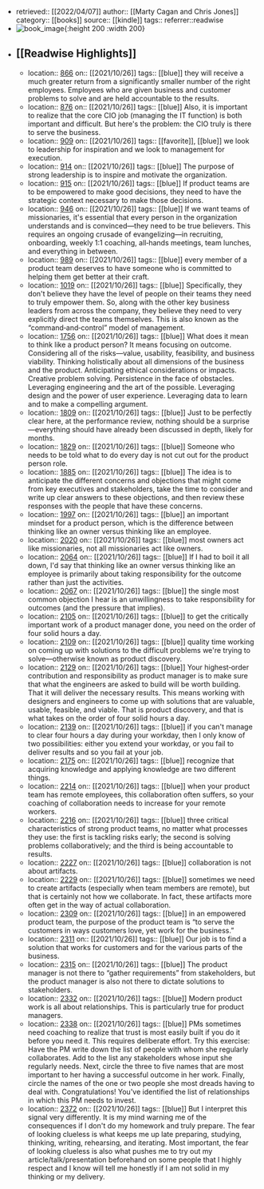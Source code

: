 - retrieved:: [[2022/04/07]]
  author:: [[Marty Cagan and Chris Jones]]
  category:: [[books]]
  source:: [[kindle]]
  tags:: 
  referrer::readwise
- ![book_image](https://m.media-amazon.com/images/I/71O0cfXUnLL._SY160.jpg){:height 200 :width 200}
- ## [[Readwise Highlights]]
	- location:: [866](kindle://book?action=open&asin=undefined&location=866)
	  on:: [[2021/10/26]]
	  tags:: [[blue]]
	  they will receive a much greater return from a significantly smaller number of the right employees. Employees who are given business and customer problems to solve and are held accountable to the results.
	- location:: [876](kindle://book?action=open&asin=undefined&location=876)
	  on:: [[2021/10/26]]
	  tags:: [[blue]]
	  Also, it is important to realize that the core CIO job (managing the IT function) is both important and difficult. But here's the problem: the CIO truly is there to serve the business.
	- location:: [909](kindle://book?action=open&asin=undefined&location=909)
	  on:: [[2021/10/26]]
	  tags:: [[favorite]], [[blue]]
	  we look to leadership for inspiration and we look to management for execution.
	- location:: [914](kindle://book?action=open&asin=undefined&location=914)
	  on:: [[2021/10/26]]
	  tags:: [[blue]]
	  The purpose of strong leadership is to inspire and motivate the organization.
	- location:: [915](kindle://book?action=open&asin=undefined&location=915)
	  on:: [[2021/10/26]]
	  tags:: [[blue]]
	  If product teams are to be empowered to make good decisions, they need to have the strategic context necessary to make those decisions.
	- location:: [946](kindle://book?action=open&asin=undefined&location=946)
	  on:: [[2021/10/26]]
	  tags:: [[blue]]
	  If we want teams of missionaries, it's essential that every person in the organization understands and is convinced—they need to be true believers. This requires an ongoing crusade of evangelizing—in recruiting, onboarding, weekly 1:1 coaching, all‐hands meetings, team lunches, and everything in between.
	- location:: [989](kindle://book?action=open&asin=undefined&location=989)
	  on:: [[2021/10/26]]
	  tags:: [[blue]]
	  every member of a product team deserves to have someone who is committed to helping them get better at their craft.
	- location:: [1019](kindle://book?action=open&asin=undefined&location=1019)
	  on:: [[2021/10/26]]
	  tags:: [[blue]]
	  Specifically, they don't believe they have the level of people on their teams they need to truly empower them. So, along with the other key business leaders from across the company, they believe they need to very explicitly direct the teams themselves. This is also known as the “command‐and‐control” model of management.
	- location:: [1756](kindle://book?action=open&asin=undefined&location=1756)
	  on:: [[2021/10/26]]
	  tags:: [[blue]]
	  What does it mean to think like a product person? It means focusing on outcome. Considering all of the risks—value, usability, feasibility, and business viability. Thinking holistically about all dimensions of the business and the product. Anticipating ethical considerations or impacts. Creative problem solving. Persistence in the face of obstacles. Leveraging engineering and the art of the possible. Leveraging design and the power of user experience. Leveraging data to learn and to make a compelling argument.
	- location:: [1809](kindle://book?action=open&asin=undefined&location=1809)
	  on:: [[2021/10/26]]
	  tags:: [[blue]]
	  Just to be perfectly clear here, at the performance review, nothing should be a surprise—everything should have already been discussed in depth, likely for months.
	- location:: [1829](kindle://book?action=open&asin=undefined&location=1829)
	  on:: [[2021/10/26]]
	  tags:: [[blue]]
	  Someone who needs to be told what to do every day is not cut out for the product person role.
	- location:: [1885](kindle://book?action=open&asin=undefined&location=1885)
	  on:: [[2021/10/26]]
	  tags:: [[blue]]
	  The idea is to anticipate the different concerns and objections that might come from key executives and stakeholders, take the time to consider and write up clear answers to these objections, and then review these responses with the people that have these concerns.
	- location:: [1997](kindle://book?action=open&asin=undefined&location=1997)
	  on:: [[2021/10/26]]
	  tags:: [[blue]]
	  an important mindset for a product person, which is the difference between thinking like an owner versus thinking like an employee.
	- location:: [2020](kindle://book?action=open&asin=undefined&location=2020)
	  on:: [[2021/10/26]]
	  tags:: [[blue]]
	  most owners act like missionaries, not all missionaries act like owners.
	- location:: [2064](kindle://book?action=open&asin=undefined&location=2064)
	  on:: [[2021/10/26]]
	  tags:: [[blue]]
	  If I had to boil it all down, I'd say that thinking like an owner versus thinking like an employee is primarily about taking responsibility for the outcome rather than just the activities.
	- location:: [2067](kindle://book?action=open&asin=undefined&location=2067)
	  on:: [[2021/10/26]]
	  tags:: [[blue]]
	  the single most common objection I hear is an unwillingness to take responsibility for outcomes (and the pressure that implies).
	- location:: [2105](kindle://book?action=open&asin=undefined&location=2105)
	  on:: [[2021/10/26]]
	  tags:: [[blue]]
	  to get the critically important work of a product manager done, you need on the order of four solid hours a day.
	- location:: [2109](kindle://book?action=open&asin=undefined&location=2109)
	  on:: [[2021/10/26]]
	  tags:: [[blue]]
	  quality time working on coming up with solutions to the difficult problems we're trying to solve—otherwise known as product discovery.
	- location:: [2129](kindle://book?action=open&asin=undefined&location=2129)
	  on:: [[2021/10/26]]
	  tags:: [[blue]]
	  Your highest‐order contribution and responsibility as product manager is to make sure that what the engineers are asked to build will be worth building. That it will deliver the necessary results. This means working with designers and engineers to come up with solutions that are valuable, usable, feasible, and viable. That is product discovery, and that is what takes on the order of four solid hours a day.
	- location:: [2139](kindle://book?action=open&asin=undefined&location=2139)
	  on:: [[2021/10/26]]
	  tags:: [[blue]]
	  if you can't manage to clear four hours a day during your workday, then I only know of two possibilities: either you extend your workday, or you fail to deliver results and so you fail at your job.
	- location:: [2175](kindle://book?action=open&asin=undefined&location=2175)
	  on:: [[2021/10/26]]
	  tags:: [[blue]]
	  recognize that acquiring knowledge and applying knowledge are two different things.
	- location:: [2214](kindle://book?action=open&asin=undefined&location=2214)
	  on:: [[2021/10/26]]
	  tags:: [[blue]]
	  when your product team has remote employees, this collaboration often suffers, so your coaching of collaboration needs to increase for your remote workers.
	- location:: [2216](kindle://book?action=open&asin=undefined&location=2216)
	  on:: [[2021/10/26]]
	  tags:: [[blue]]
	  three critical characteristics of strong product teams, no matter what processes they use: the first is tackling risks early; the second is solving problems collaboratively; and the third is being accountable to results.
	- location:: [2227](kindle://book?action=open&asin=undefined&location=2227)
	  on:: [[2021/10/26]]
	  tags:: [[blue]]
	  collaboration is not about artifacts.
	- location:: [2229](kindle://book?action=open&asin=undefined&location=2229)
	  on:: [[2021/10/26]]
	  tags:: [[blue]]
	  sometimes we need to create artifacts (especially when team members are remote), but that is certainly not how we collaborate. In fact, these artifacts more often get in the way of actual collaboration.
	- location:: [2309](kindle://book?action=open&asin=undefined&location=2309)
	  on:: [[2021/10/26]]
	  tags:: [[blue]]
	  in an empowered product team, the purpose of the product team is “to serve the customers in ways customers love, yet work for the business.”
	- location:: [2311](kindle://book?action=open&asin=undefined&location=2311)
	  on:: [[2021/10/26]]
	  tags:: [[blue]]
	  Our job is to find a solution that works for customers and for the various parts of the business.
	- location:: [2315](kindle://book?action=open&asin=undefined&location=2315)
	  on:: [[2021/10/26]]
	  tags:: [[blue]]
	  The product manager is not there to “gather requirements” from stakeholders, but the product manager is also not there to dictate solutions to stakeholders.
	- location:: [2332](kindle://book?action=open&asin=undefined&location=2332)
	  on:: [[2021/10/26]]
	  tags:: [[blue]]
	  Modern product work is all about relationships. This is particularly true for product managers.
	- location:: [2338](kindle://book?action=open&asin=undefined&location=2338)
	  on:: [[2021/10/26]]
	  tags:: [[blue]]
	  PMs sometimes need coaching to realize that trust is most easily built if you do it before you need it. This requires deliberate effort. Try this exercise: Have the PM write down the list of people with whom she regularly collaborates. Add to the list any stakeholders whose input she regularly needs. Next, circle the three to five names that are most important to her having a successful outcome in her work. Finally, circle the names of the one or two people she most dreads having to deal with. Congratulations! You've identified the list of relationships in which this PM needs to invest.
	- location:: [2372](kindle://book?action=open&asin=undefined&location=2372)
	  on:: [[2021/10/26]]
	  tags:: [[blue]]
	  But I interpret this signal very differently. It is my mind warning me of the consequences if I don't do my homework and truly prepare. The fear of looking clueless is what keeps me up late preparing, studying, thinking, writing, rehearsing, and iterating. Most important, the fear of looking clueless is also what pushes me to try out my article/talk/presentation beforehand on some people that I highly respect and I know will tell me honestly if I am not solid in my thinking or my delivery.